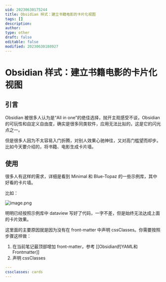 ```yaml
---
uid: 20230630175244
title: Obsidian 样式：建立书籍电影的卡片化视图
tags: []
description: 
author: 
type: other
draft: false
editable: false
modified: 20230630180927
---
```


# Obsidian 样式：建立书籍电影的卡片化视图

## 引言

Obsidian 被很多人认为是“All in one”的绝佳选择，抛开主观感受不谈，Obsidian 的可玩性和自定义自由度，确实是很多同类软件，应用无法比拟的，这是它的闪光点之一。

但是很多人因为不太容易入门折腾，对别人效果心驰神往，又对高门槛望而却步。比如今天要介绍的，将书籍、电影生成卡片墙。

## 使用

很多人有这样的需求，详细是看到 Minimal 和 Blue-Topaz 的一些示例库，其中好看的卡片墙。

比如：

![image.png](https://cdn.pkmer.cn/images/20230630180522.png!pkmer)

明明已经按照示例库中 dataview 写好了代码，一字不差，但是始终无法达成上面的卡片效果。

这里面的主要原因就是因为没有在 front-matter 中声明 cssClasses。你需要按照步骤这样做：

1. 在当前笔记最顶部增加 front-matter，参考 [[Obsidian的YAML和Frontmatter]]
2. 声明 cssClasses

````YAML
---
cssclasses: cards
---
````